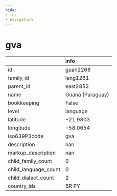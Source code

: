 ```yaml
---
hide:
- toc
- navigation
---
```

# gva
|                      | info             |
|:---------------------|:-----------------|
| id                   | guan1268         |
| family_id            | leng1261         |
| parent_id            | east2852         |
| name                 | Guaná (Paraguay) |
| bookkeeping          | False            |
| level                | language         |
| latitude             | -21.9803         |
| longitude            | -58.0654         |
| iso639P3code         | gva              |
| description          | nan              |
| markup_description   | nan              |
| child_family_count   | 0                |
| child_language_count | 0                |
| child_dialect_count  | 2                |
| country_ids          | BR PY            |